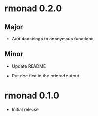 # rmonad 0.2.0

## Major

 * Add docstrings to anonymous functions

## Minor

 * Update README

 * Put doc first in the printed output 



# rmonad 0.1.0

 * Initial release

